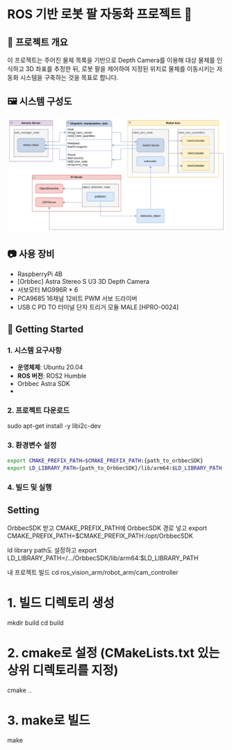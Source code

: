 # ROS 기반 로봇 팔 자동화 프로젝트 🤖

## 📌 프로젝트 개요
이 프로젝트는 주어진 물체 목록을 기반으로 
Depth Camera를 이용해 대상 물체를 인식하고 3D 좌표를 추정한 뒤,
로봇 팔을 제어하여 지정된 위치로 물체를 이동시키는 자동화 시스템을 구축하는 것을 목표로 합니다.

## 🖼️ 시스템 구성도
![System Architecture](./assets/system_architecture.png)
## 📷 사용 장비
- RaspberryPi 4B
- [Orbbec] Astra Stereo S U3 3D Depth Camera
- 서보모터 MG996R * 6
- PCA9685 16채널 12비트 PWM 서보 드라이버
- USB C PD TO 터미널 단자 트리거 모듈 MALE [HPRO-0024]

## 🚀 Getting Started
### 1. 시스템 요구사항
- **운영체제**: Ubuntu 20.04
- **ROS 버전**: ROS2 Humble
- Orbbec Astra SDK
- 
### 2. 프로젝트 다운로드
sudo apt-get install -y libi2c-dev

### 3. 환경변수 설정
```bash
export CMAKE_PREFIX_PATH=$CMAKE_PREFIX_PATH:{path_to_orbbecSDK}
export LD_LIBRARY_PATH={path_to_OrbbecSDK}/lib/arm64:$LD_LIBRARY_PATH
```

### 4. 빌드 및 실행




## Setting
OrbbecSDK 받고
CMAKE_PREFIX_PATH에 OrbbecSDK 경로 넣고
export CMAKE_PREFIX_PATH=$CMAKE_PREFIX_PATH:/opt/OrbbecSDK

ld library path도 설정하고
export LD_LIBRARY_PATH=/.../OrbbecSDK/lib/arm64:$LD_LIBRARY_PATH

내 프로젝트 빌드
cd ros_vision_arm/robot_arm/cam_controller
# 1. 빌드 디렉토리 생성
mkdir build
cd build

# 2. cmake로 설정 (CMakeLists.txt 있는 상위 디렉토리를 지정)
cmake ..

# 3. make로 빌드
make
